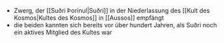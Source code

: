- Zwerg, der [[Suðri Þorinul|Suðri]] in der Niederlassung des [[Kult des Kosmos|Kultes des Kosmos]] in [[Aussos]] empfängt
- die beiden kannten sich bereits vor über hundert Jahren, als Suðri noch ein aktives Mitglied des Kultes war